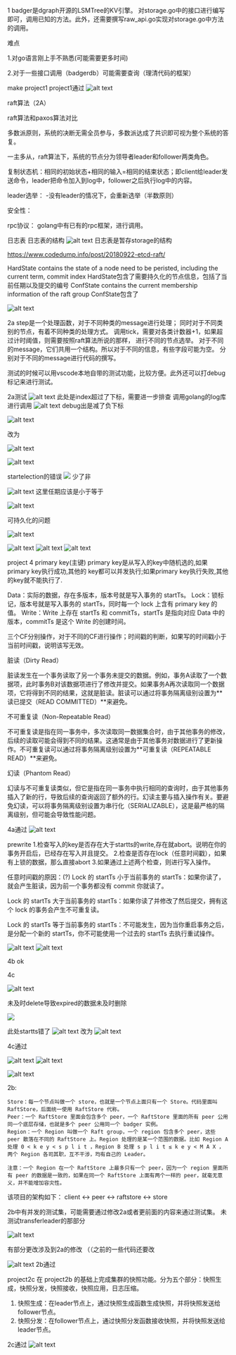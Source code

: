 1
badger是dgraph开源的LSMTree的KV引擎。
对storage.go中的接口进行编写即可，调用已知的方法。此外，还需要撰写raw_api.go实现对storage.go中方法的调用。

难点

1.对go语言刚上手不熟悉(可能需要更多时间)

2.对于一些接口调用（badgerdb）可能需要查询（理清代码的框架）

make project1
project1通过
![alt text](image.png)


raft算法（2A）

raft算法和paxos算法对比

多数派原则，系统的决断无需全员参与，多数派达成了共识即可视为整个系统的答复。

一主多从，raft算法下，系统的节点分为领导者leader和follower两类角色。

复制状态机：相同的初始状态+相同的输入=相同的结束状态；即client给leader发送命令，leader把命令加入到log中，follower之后执行log中的内容。


leader选举：
-没有leader的情况下，会重新选举（半数原则）

安全性：

rpc协议：
golang中有已有的rpc框架，进行调用。

日志表
日志表的结构
![alt text](raftlog.png)
日志表是暂存storage的结构

https://www.codedump.info/post/20180922-etcd-raft/

HardState contains the state of a node need to be peristed, including the current term, commit index
HardState包含了需要持久化的节点信息，包括了当前任期以及提交的编号
ConfState contains the current membership information of the raft group
ConfState包含了

![alt text](2-2.drawio.png)

2a
step是一个处理函数，对于不同种类的message进行处理；
同时对于不同类别的节点，有着不同种类的处理方式。
调用tick，需要对各类计数器+1，如果超过计时阈值，则需要按照raft算法所说的那样，
进行不同的节点选举。
对于不同的message，它们共用一个结构。所以对于不同的信息，有些字段可能为空。
分别对于不同的message进行代码的撰写。

测试的时候可以用vscode本地自带的测试功能，比较方便。此外还可以打debug标记来进行测试。

2a测试
![alt text](image-1.png)
此处是index超过了下标，需要进一步排查
调用golang的log库进行调用
![alt text](image-2.png)
debug出是减了负下标

![alt text](image-5.png)

改为

![alt text](image-4.png)




![alt text](image-3.png)

startelection的错误
![](image-6.png)
少了非

![alt text](image-7.png)
这里任期应该是小于等于

![alt text](image-8.png)


可持久化的问题

![alt text](image-9.png)


![alt text](image-10.png)
![alt text](image-11.png)
![alt text](image-12.png)

project 4
primary key(主键)
primary key是从写入的key中随机选的,如果primary key执行成功,其他的
key都可以并发执行;如果primary key执行失败,其他的key就不能执行了.

Data：实际的数据，存在多版本，版本号就是写入事务的 startTs。 Lock：锁标记，版本号就是写入事务的 startTs，同时每一个 lock 上含有 primary key 的值。 Write：Write 上存在 startTs 和 commitTs，startTs 是指向对应 Data 中的版本，commitTs 是这个 Write 的创建时间。

三个CF分别操作，对于不同的CF进行操作；时间戳的判断，如果写的时间戳小于当前时间戳，说明该写无效。

脏读（Dirty Read）

脏读发生在一个事务读取了另一个事务未提交的数据。例如，事务A读取了一个数据项，此时事务B对该数据项进行了修改并提交。如果事务A再次读取同一个数据项，它将得到不同的结果，这就是脏读。脏读可以通过将事务隔离级别设置为**读已提交（READ COMMITTED）**来避免。

不可重复读（Non-Repeatable Read）

不可重复读是指在同一事务中，多次读取同一数据集合时，由于其他事务的修改，后续的读取可能会得到不同的结果。这通常是由于其他事务对数据进行了更新操作。不可重复读可以通过将事务隔离级别设置为**可重复读（REPEATABLE READ）**来避免。

幻读（Phantom Read）

幻读与不可重复读类似，但它是指在同一事务中执行相同的查询时，由于其他事务插入了新的行，导致后续的查询返回了额外的行。幻读主要与插入操作有关。要避免幻读，可以将事务隔离级别设置为串行化（SERIALIZABLE），这是最严格的隔离级别，但可能会导致性能问题。

4a通过
![alt text](image-13.png)

prewrite
1.检查写入的key是否存在大于startts的write,存在就abort。说明在你的事务开启后，已经存在写入并且提交。
2.检查是否存在lock（任意时间戳），如果有上锁的数据，那么直接abort
3.如果通过上述两个检查，则进行写入操作。

任意时间戳的原因：(?)
Lock 的 startTs 小于当前事务的 startTs：如果你读了，就会产生脏读，因为前一个事务都没有 commit 你就读了。

Lock 的 startTs 大于当前事务的 startTs：如果你读了并修改了然后提交，拥有这个 lock 的事务会产生不可重复读。

Lock 的 startTs 等于当前事务的 startTs：不可能发生，因为当你重启事务之后，是分配一个新的 startTs，你不可能使用一个过去的 startTs 去执行重试操作。

![alt text](image-15.png)
![alt text](image-14.png)

4b ok

4c

![alt text](image-17.png)

未及时delete导致expired的数据未及时删除

![](image-16.png)

此处startts错了
![alt text](image-18.png)
改为
![alt text](image-19.png)


4c通过

![alt text](image-20.png)
![alt text](image-21.png)


![alt text](2-0.png)

2b:

    Store：每一个节点叫做一个 store，也就是一个节点上面只有一个 Store。代码里面叫 RaftStore，后面统一使用 RaftStore 代称。
    Peer：一个 RaftStore 里面会包含多个 peer，一个 RaftStore 里面的所有 peer 公用同一个底层存储，也就是多个 peer 公用同一个 badger 实例。
    Region：一个 Region 叫做一个 Raft group，一个 region 包含多个 peer，这些 peer 散落在不同的 RaftStore 上。Region 处理的是某一个范围的数据。比如 Region A 处理 0 < k e y < s p l i t ，Region B 处理 s p l i t ≤ k e y < M A X ，两个 Region 各司其职，互不干涉，均有自己的 Leader。

    注意：一个 Region 在一个 RaftStore 上最多只有一个 peer，因为一个 region 里面所有 peer 的数据是一致的，如果在同一个 RaftStore 上面有两个一样的 peer，就毫无意义，并不能增加容灾性。

该项目的架构如下：
client <-> peer <-> raftstore <-> store

2b中有并发的测试集，可能需要通过修改2a或者更前面的内容来通过测试集。
未测试transferleader的那部分

![alt text](image-22.png)

有部分更改涉及到2a的修改 （（之前的一些代码还要改

![alt text](image-23.png)
2b通过


     

project2c 在 project2b 的基础上完成集群的快照功能。分为五个部分：快照生成，快照分发，快照接收，快照应用，日志压缩。
 1. 快照生成：在leader节点上，通过快照生成函数生成快照，并将快照发送给follower节点。
 2. 快照分发：在follower节点上，通过快照分发函数接收快照，并将快照发送给leader节点。

2c通过
![alt text](image-24.png)